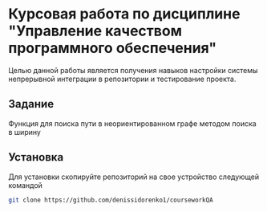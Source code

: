 # Курсовая работа по дисциплине "Управление качеством программного обеспечения"

Целью данной работы является получения навыков настройки системы непрерывной интеграции в репозитории и тестирование проекта.

## Задание

Функция для поиска пути в неориентированном графе методом поиска в ширину

## Установка

Для установки скопируйте репозиторий на свое устройство следующей командой

```bash
git clone https://github.com/denissidorenko1/courseworkQA
```

